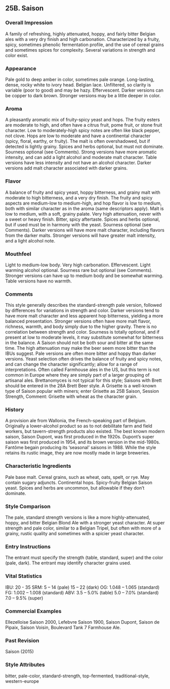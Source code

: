 ## 25B. Saison

### Overall Impression

A family of refreshing, highly attenuated, hoppy, and fairly bitter Belgian ales with a very dry finish and high carbonation. Characterized by a fruity, spicy, sometimes phenolic fermentation profile, and the use of cereal grains and sometimes spices for complexity. Several variations in strength and color exist.

### Appearance

Pale gold to deep amber in color, sometimes pale orange. Long-lasting, dense, rocky white to ivory head. Belgian lace. Unfiltered, so clarity is variable (poor to good) and may be hazy. Effervescent. Darker versions can be copper to dark brown. Stronger versions may be a little deeper in color.

### Aroma

A pleasantly aromatic mix of fruity-spicy yeast and hops. The fruity esters are moderate to high, and often have a citrus fruit, pome fruit, or stone fruit character. Low to moderately-high spicy notes are often like black pepper, not clove. Hops are low to moderate and have a continental character (spicy, floral, earthy, or fruity). The malt is often overshadowed, but if detected is lightly grainy. Spices and herbs optional, but must not dominate. Sourness optional (see Comments). Strong versions have more aromatic intensity, and can add a light alcohol and moderate malt character. Table versions have less intensity and not have an alcohol character. Darker versions add malt character associated with darker grains.

### Flavor

A balance of fruity and spicy yeast, hoppy bitterness, and grainy malt with moderate to high bitterness, and a very dry finish. The fruity and spicy aspects are medium-low to medium-high, and hop flavor is low to medium, both with similar character as in the aroma (same descriptors apply). Malt is low to medium, with a soft, grainy palate. Very high attenuation, never with a sweet or heavy finish. Bitter, spicy aftertaste. Spices and herbs optional, but if used must be in harmony with the yeast. Sourness optional (see Comments). Darker versions will have more malt character, including flavors from the darker malts. Stronger versions will have greater malt intensity, and a light alcohol note.

### Mouthfeel

Light to medium-low body. Very high carbonation. Effervescent. Light warming alcohol optional. Sourness rare but optional (see Comments). Stronger versions can have up to medium body and be somewhat warming. Table versions have no warmth.

### Comments

This style generally describes the standard-strength pale version, followed by differences for variations in strength and color. Darker versions tend to have more malt character and less apparent hop bitterness, yielding a more balanced presentation. Stronger versions often have more malt flavor, richness, warmth, and body simply due to the higher gravity. There is no correlation between strength and color. Sourness is totally optional, and if present at low to moderate levels, it may substitute somewhat for bitterness in the balance. A Saison should not be both sour and bitter at the same time. The high attenuation may make the beer seem more bitter than the IBUs suggest. Pale versions are often more bitter and hoppy than darker versions. Yeast selection often drives the balance of fruity and spicy notes, and can change the character significantly; allow for a range of interpretations. Often called Farmhouse ales in the US, but this term is not common in Europe where they are simply part of a larger grouping of artisanal ales. Brettanomyces is not typical for this style; Saisons with Brett should be entered in the 28A Brett Beer style. A Grisette is a well-known type of Saison popular with miners; enter Grisette as 25B Saison, Session Strength, Comment: Grisette with wheat as the character grain.

### History

A provision ale from Wallonia, the French-speaking part of Belgium. Originally a lower-alcohol product so as to not debilitate farm and field workers, but tavern-strength products also existed. The best known modern saison, Saison Dupont, was first produced in the 1920s. Dupont’s super saison was first produced in 1954, and its brown version in the mid-1980s. Fantôme begain producing its ‘seasonal’ saisons in 1988. While the style retains its rustic image, they are now mostly made in large breweries.

### Characteristic Ingredients

Pale base malt. Cereal grains, such as wheat, oats, spelt, or rye. May contain sugary adjuncts. Continental hops. Spicy-fruity Belgian Saison yeast. Spices and herbs are uncommon, but allowable if they don’t dominate.

### Style Comparison

The pale, standard strength versions is like a more highly-attenuated, hoppy, and bitter Belgian Blond Ale with a stronger yeast character. At super strength and pale color, similar to a Belgian Tripel, but often with more of a grainy, rustic quality and sometimes with a spicier yeast character.

### Entry Instructions

The entrant must specify the strength (table, standard, super) and the color (pale, dark). The entrant may identify character grains used.

### Vital Statistics

IBU: 20 - 35
SRM: 5 – 14 (pale) 15 – 22 (dark)
OG: 1.048 – 1.065 (standard)
FG: 1.002 – 1.008 (standard)
ABV: 3.5 – 5.0% (table) 5.0 – 7.0% (standard) 7.0 – 9.5% (super)

### Commercial Examples

Ellezelloise Saison 2000, Lefebvre Saison 1900, Saison Dupont, Saison de Pipaix, Saison Voisin, Boulevard Tank 7 Farmhouse Ale.

### Past Revision

Saison (2015)

### Style Attributes

bitter, pale-color, standard-strength, top-fermented, traditional-style, western-europe